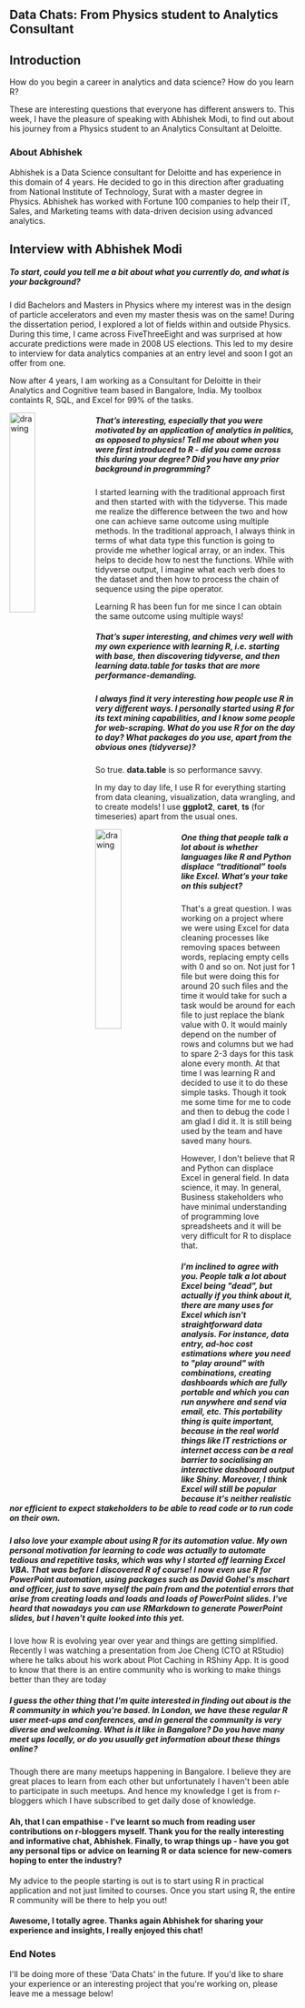 ## Data Chats: From Physics student to Analytics Consultant

## Introduction

How do you begin a career in analytics and data science? How do you learn R? 

These are interesting questions that everyone has different answers to. This week, I have the pleasure of speaking with Abhishek Modi, to find out about his journey from a Physics student to an Analytics Consultant at Deloitte. 

### About Abhishek

Abhishek is a Data Science consultant for Deloitte and has experience in this domain of 4 years. He decided to go in this direction after graduating from National Institute of Technology, Surat with a master degree in Physics. Abhishek has worked with Fortune 100 companies to help their IT, Sales, and Marketing teams with data-driven decision using advanced analytics.

## Interview with Abhishek Modi

##### To start, could you tell me a bit about what you currently do, and what is your background?

I did Bachelors and Masters in Physics where my interest was in the design of particle accelerators and even my master thesis was on the same! During the dissertation period, I explored a lot of fields within and outside Physics. During this time, I came across FiveThreeEight and was surprised at how accurate predictions were made in 2008 US elections. This led to my desire to interview for data analytics companies at an entry level and soon I got an offer from one.

Now after 4 years, I am working as a Consultant for Deloitte in their Analytics and Cognitive team based in Bangalore, India. My toolbox containts R, SQL, and Excel for 99% of the tasks.

<img src="https://martinctc.github.io/blog/images/Rlogo.png" alt="drawing" width="30%" style="float:left"/>

##### That’s interesting, especially that you were motivated by an application of analytics in politics, as opposed to physics! Tell me about when you were first introduced to R - did you come across this during your degree? Did you have any prior background in programming?

I started learning with the traditional approach first and then started with with the tidyverse. This made me realize the difference between the two and how one can achieve same outcome using multiple methods. In the traditional approach, I always think in terms of what data type this function is going to provide me whether logical array, or an index. This helps to decide how to nest the functions.
While with tidyverse output, I imagine what each verb does to the dataset and then how to process the chain of sequence using the pipe operator.

Learning R has been fun for me since I can obtain the same outcome using multiple ways!

##### That’s super interesting, and chimes very well with my own experience with learning R, i.e. starting with base, then discovering tidyverse, and then learning data.table for tasks that are more performance-demanding.

##### I always find it very interesting how people use R in very different ways. I personally started using R for its text mining capabilities, and I know some people for web-scraping. What do you use R for on the day to day? What packages do you use, apart from the obvious ones (tidyverse)?

So true. **data.table** is so performance savvy.

In my day to day life, I use R for everything starting from data cleaning, visualization, data wrangling, and to create models! I use **ggplot2**, **caret**, **ts** (for timeseries) apart from the usual ones.

<img src="https://martinctc.github.io/blog/images/MSExcel.png" alt="drawing" width="30%" style="float:left"/>

##### One thing that people talk a lot about is whether languages like R and Python displace “traditional” tools like Excel. What’s your take on this subject?

That's a great question. I was working on a project where we were using Excel for data cleaning processes like removing spaces between words, replacing empty cells with 0 and so on.  Not just for 1 file but were doing this for around 20 such files and the time it would take for such a task would be around for each file to just replace the blank value with 0.  It would mainly depend on the number of rows and columns but we had to spare 2-3 days for this task alone every month. At that time I was learning R and decided to use it to do these simple tasks. Though it took me some time for me to code and then to debug the code I am glad I did it. It is still being used by the team and have saved many hours.

However, I don't believe that R and Python can displace Excel in general field. In data science, it may. In general, Business stakeholders who have minimal understanding of programming love spreadsheets and it will be very difficult for R to displace that.

##### I'm inclined to agree with you. People talk a lot about Excel being "dead", but actually if you think about it, there are many uses for Excel which isn't straightforward data analysis. For instance, data entry, ad-hoc cost estimations where you need to "play around" with combinations, creating dashboards which are fully portable and which you can run anywhere and send via email, etc. This portability thing is quite important, because in the real world things like IT restrictions or internet access can be a real barrier to socialising an interactive dashboard output like Shiny. Moreover, I think Excel will still be popular because it's neither realistic nor efficient to expect stakeholders to be able to read code or to run code on their own. 

##### I also love your example about using R for its automation value. My own personal motivation for learning to code was actually to automate tedious and repetitive tasks, which was why I started off learning Excel VBA. That was before I discovered R of course! I now even use R for PowerPoint automation, using packages such as David Gohel's mschart and officer, just to save myself the pain from and the potential errors that arise from creating loads and loads and loads of PowerPoint slides. I've heard that nowadays you can use RMarkdown to generate PowerPoint slides, but I haven't quite looked into this yet.

I love how R is evolving year over year and things are getting simplified. Recently I was watching a presentation from Joe Cheng (CTO at RStudio) where he talks about his work about Plot Caching in RShiny App. It is good to know that there is an entire community who is working to make things better than they are today

##### I guess the other thing that I'm quite interested in finding out about is the R community in which you're based. In London, we have these regular R user meet-ups and conferences, and in general the community is very diverse and welcoming. What is it like in Bangalore? Do you have many meet ups locally, or do you usually get information about these things online?

Though there are many meetups happening in Bangalore. I believe they are great places to learn from each other but unfortunately I haven't been able to participate in such meetups. And hence my knowledge I get is from r-bloggers which I have subscribed to get daily dose of knowledge.

#### Ah, that I can empathise - I've learnt so much from reading user contributions on r-bloggers myself. Thank you for the really interesting and informative chat, Abhishek. Finally, to wrap things up - have you got any personal tips or advice on learning R or data science for new-comers hoping to enter the industry?

My advice to the people starting is out is to start using R in practical application and not just limited to courses. Once you start using R, the entire R community will be there to help you out!

#### Awesome, I totally agree. Thanks again Abhishek for sharing your experience and insights, I really enjoyed this chat!

### End Notes

I'll be doing more of these 'Data Chats' in the future. If you'd like to share your experience or an interesting project that you're working on, please leave me a message below! 
